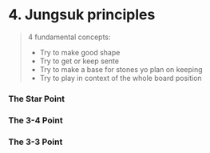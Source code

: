 # 4. Jungsuk principles

> 4 fundamental concepts:
>
> * Try to make good shape
> * Try to get or keep sente
> * Try to make a base for stones yo plan on keeping
> * Try to play in context of the whole board position

### The Star Point

### The 3-4 Point

### The 3-3 Point

